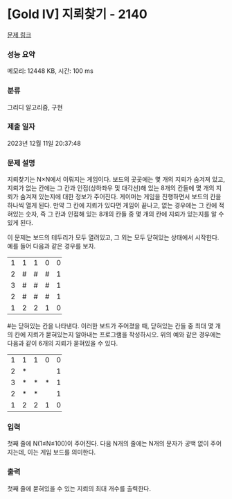 # [Gold IV] 지뢰찾기 - 2140 

[문제 링크](https://www.acmicpc.net/problem/2140) 

### 성능 요약

메모리: 12448 KB, 시간: 100 ms

### 분류

그리디 알고리즘, 구현

### 제출 일자

2023년 12월 11일 20:37:48

### 문제 설명

<p>지뢰찾기는 N×N에서 이뤄지는 게임이다. 보드의 곳곳에는 몇 개의 지뢰가 숨겨져 있고, 지뢰가 없는 칸에는 그 칸과 인접(상하좌우 및 대각선)해 있는 8개의 칸들에 몇 개의 지뢰가 숨겨져 있는지에 대한 정보가 주어진다. 게이머는 게임을 진행하면서 보드의 칸을 하나씩 열게 된다. 만약 그 칸에 지뢰가 있다면 게임이 끝나고, 없는 경우에는 그 칸에 적혀있는 숫자, 즉 그 칸과 인접해 있는 8개의 칸들 중 몇 개의 칸에 지뢰가 있는지를 알 수 있게 된다.</p>

<p>이 문제는 보드의 테두리가 모두 열려있고, 그 외는 모두 닫혀있는 상태에서 시작한다. 예를 들어 다음과 같은 경우를 보자.</p>

<table class="table table-bordered" style="width:25%">
	<tbody>
		<tr>
			<td style="width:5%">1</td>
			<td style="width:5%">1</td>
			<td style="width:5%">1</td>
			<td style="width:5%">0</td>
			<td style="width:5%">0</td>
		</tr>
		<tr>
			<td>2</td>
			<td>#</td>
			<td>#</td>
			<td>#</td>
			<td>1</td>
		</tr>
		<tr>
			<td>3</td>
			<td>#</td>
			<td>#</td>
			<td>#</td>
			<td>1</td>
		</tr>
		<tr>
			<td>2</td>
			<td>#</td>
			<td>#</td>
			<td>#</td>
			<td>1</td>
		</tr>
		<tr>
			<td>1</td>
			<td>2</td>
			<td>2</td>
			<td>1</td>
			<td>0</td>
		</tr>
	</tbody>
</table>

<p>#는 닫혀있는 칸을 나타낸다. 이러한 보드가 주어졌을 때, 닫혀있는 칸들 중 최대 몇 개의 칸에 지뢰가 묻혀있는지 알아내는 프로그램을 작성하시오. 위의 예와 같은 경우에는 다음과 같이 6개의 지뢰가 묻혀있을 수 있다.</p>

<table class="table table-bordered" style="width:25%">
	<tbody>
		<tr>
			<td style="width:5%">1</td>
			<td style="width:5%">1</td>
			<td style="width:5%">1</td>
			<td style="width:5%">0</td>
			<td style="width:5%">0</td>
		</tr>
		<tr>
			<td>2</td>
			<td>*</td>
			<td> </td>
			<td> </td>
			<td>1</td>
		</tr>
		<tr>
			<td>3</td>
			<td>*</td>
			<td>*</td>
			<td>*</td>
			<td>1</td>
		</tr>
		<tr>
			<td>2</td>
			<td>*</td>
			<td>*</td>
			<td> </td>
			<td>1</td>
		</tr>
		<tr>
			<td>1</td>
			<td>2</td>
			<td>2</td>
			<td>1</td>
			<td>0</td>
		</tr>
	</tbody>
</table>

### 입력 

 <p>첫째 줄에 N(1≤N≤100)이 주어진다. 다음 N개의 줄에는 N개의 문자가 공백 없이 주어지는데, 이는 게임 보드를 의미한다.</p>

### 출력 

 <p>첫째 줄에 묻혀있을 수 있는 지뢰의 최대 개수를 출력한다.</p>

